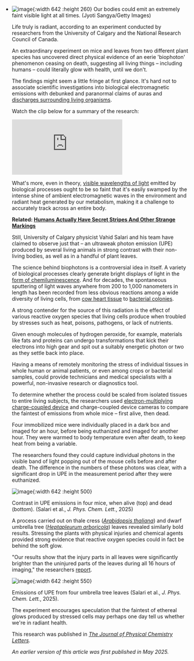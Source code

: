 - ![image](https://www.sciencealert.com/images/2025/05/hand_glow_header-642x260.jpg){:width 642 :height 260} Our bodies could emit an extremely faint visible light at all times. (Jyoti Sangya/Getty Images)
  
  Life truly is radiant, according to an experiment conducted by researchers from the University of Calgary and the National Research Council of Canada.
  
  An extraordinary experiment on mice and leaves from two different plant species has uncovered direct physical evidence of an eerie 'biophoton' phenomenon ceasing on death, suggesting all living things – including humans – could literally glow with health, until we don't.
  
  The findings might seem a little fringe at first glance. It's hard not to associate scientific investigations into biological electromagnetic emissions with debunked and paranormal claims of auras and [discharges surrounding living organisms](https://en.wikipedia.org/wiki/Kirlian_photography).
  
  Watch the clip below for a summary of the research:
  
  <iframe frameborder="0" allowfullscreen="" src="https://www.youtube.com/embed/J205COcFU3U?feature=oembed">frameborder="0″ allow="accelerometer; autoplay; clipboard-write; encrypted-media; gyroscope; picture-in-picture; web-share" referrerpolicy="strict-origin-when-cross-origin" allowfullscreen></iframe>
  
  What's more, even in theory, [visible wavelengths of light](https://science.nasa.gov/ems/09_visiblelight/) emitted by biological processes ought to be so faint that it's easily swamped by the intense shine of ambient electromagnetic waves in the environment and radiant heat generated by our metabolism, making it a challenge to accurately track across an entire body.
  
  **Related: [Humans Actually Have Secret Stripes And Other Strange Markings](https://www.sciencealert.com/humans-actually-have-secret-stripes-and-other-strange-markings)**
  
  Still, University of Calgary physicist Vahid Salari and his team have claimed to observe just that – an ultraweak photon emission (UPE) produced by several living animals in strong contrast with their non-living bodies, as well as in a handful of plant leaves.
  
  The science behind biophotons is a controversial idea in itself. A variety of biological processes clearly generate bright displays of light in the [form of chemiluminescence](https://www.sciencealert.com/fireflies-synchronise-their-flashing-butts-by-watching-other-fireflies). And for decades, the spontaneous sputtering of light waves anywhere from 200 to 1,000 nanometers in length has been recorded from less obvious reactions among a wide diversity of living cells, from [cow heart tissue](https://doi.org/10.1042/bj1860659) to [bacterial colonies](https://doi.org/10.1002/mbo3.761).
  
  A strong contender for the source of this radiation is the effect of various reactive oxygen species that living cells produce when troubled by stresses such as heat, poisons, pathogens, or lack of nutrients.
  
  Given enough molecules of hydrogen peroxide, for example, materials like fats and proteins can undergo transformations that kick their electrons into high gear and spit out a suitably energetic photon or two as they settle back into place.
  
  Having a means of remotely monitoring the stress of individual tissues in whole human or animal patients, or even among crops or bacterial samples, could provide technicians and medical specialists with a powerful, non-invasive research or diagnostics tool.
  
  To determine whether the process could be scaled from isolated tissues to entire living subjects, the researchers used [electron-multiplying charge-coupled device](https://andor.oxinst.com/learning/view/article/electron-multiplying-ccd-cameras) and charge-coupled device cameras to compare the faintest of emissions from whole mice – first alive, then dead.
  
  Four immobilized mice were individually placed in a dark box and imaged for an hour, before being euthanized and imaged for another hour. They were warmed to body temperature even after death, to keep heat from being a variable.
  
  The researchers found they could capture individual photons in the visible band of light popping out of the mouse cells before and after death. The difference in the numbers of these photons was clear, with a significant drop in UPE in the measurement period after they were euthanized.
  
  ![image](https://www.sciencealert.com/images/2025/05/mouse_UPE_642.jpg){:width 642 :height 500}
  
  Contrast in UPE emissions in four mice, when alive (top) and dead (bottom). (Salari et al., *J. Phys. Chem. Lett.*, 2025)
  
  A process carried out on thale cress (*[Arabidopsis thaliana](https://en.wikipedia.org/wiki/Arabidopsis_thaliana)*) and dwarf umbrella tree (*[Heptapleurum arboricola](https://en.wikipedia.org/wiki/Heptapleurum_arboricola)*) leaves revealed similarly bold results. Stressing the plants with physical injuries and chemical agents provided strong evidence that reactive oxygen species could in fact be behind the soft glow.
  
  "Our results show that the injury parts in all leaves were significantly brighter than the uninjured parts of the leaves during all 16 hours of imaging," the researchers [report](https://doi.org/10.1021/acs.jpclett.4c03546).
  
  ![image](https://www.sciencealert.com/images/2025/05/leaves_UPE_642.jpg){:width 642 :height 550}
  
  Emissions of UPE from four umbrella tree leaves (Salari et al., *J. Phys. Chem. Lett.*, 2025).
  
  The experiment encourages speculation that the faintest of ethereal glows produced by stressed cells may perhaps one day tell us whether we're in radiant health.
  
  This research was published in *[The Journal of Physical Chemistry Letters](https://doi.org/10.1021/acs.jpclett.4c03546)*.
  
  *An earlier version of this article was first published in May 2025.*